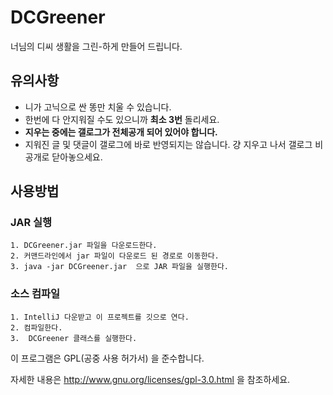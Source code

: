 # DCGreener

너님의 디씨 생활을 그린-하게 만들어 드립니다.

## 유의사항
- 니가 고닉으로 싼 똥만 치울 수 있습니다.
- 한번에 다 안지워질 수도 있으니까 **최소 3번** 돌리세요.
- **지우는 중에는 갤로그가 전체공개 되어 있어야 합니다.**
- 지워진 글 및 댓글이 갤로그에 바로 반영되지는 않습니다. 걍 지우고 나서 갤로그 비공개로 닫아놓으세요.


## 사용방법

### JAR 실행 
    1. DCGreener.jar 파일을 다운로드한다.
    2. 커맨드라인에서 jar 파일이 다운로드 된 경로로 이동한다.
    3. java -jar DCGreener.jar  으로 JAR 파일을 실행한다.

### 소스 컴파일
    1. IntelliJ 다운받고 이 프로젝트를 깃으로 연다.
    2. 컴파일한다.
    3.  DCGreener 클래스를 실행한다.



이 프로그램은 GPL(공중 사용 허가서) 을 준수합니다.

자세한 내용은 http://www.gnu.org/licenses/gpl-3.0.html 을 참조하세요.
